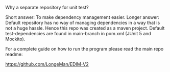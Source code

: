 Why a separate repository for unit test?

Short answer: To make dependency management easier.
Longer answer: Default repository has no way of managing dependencies in a way that is not a huge hassle. Hence
this repo was created as a maven project. Default test-dependencies are found in main-branch in pom.xml (JUnit 5 and Mockito).

For a complete guide on how to run the program please read the main repo readme:

https://github.com/LongeMan/EDIM-V2
